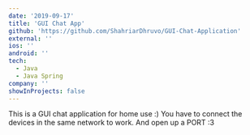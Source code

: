 ```yaml
---
date: '2019-09-17'
title: 'GUI Chat App'
github: 'https://github.com/ShahriarDhruvo/GUI-Chat-Application'
external: ''
ios: ''
android: ''
tech:
  - Java
  - Java Spring
company: ''
showInProjects: false
---
```


This is a GUI chat application for home use :) You have to connect the devices in the same network to work. And open up a PORT :3
